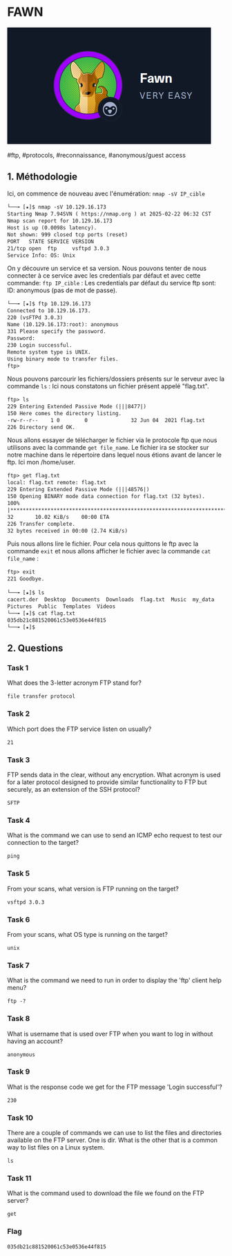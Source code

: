 
# FAWN

![alt text](image.png)

#ftp, #protocols, #reconnaissance, #anonymous/guest access

## 1. Méthodologie

Ici, on commence de nouveau avec l'énumération: `nmap -sV IP_cible`

```
└──╼ [★]$ nmap -sV 10.129.16.173
Starting Nmap 7.94SVN ( https://nmap.org ) at 2025-02-22 06:32 CST
Nmap scan report for 10.129.16.173
Host is up (0.0098s latency).
Not shown: 999 closed tcp ports (reset)
PORT   STATE SERVICE VERSION
21/tcp open  ftp     vsftpd 3.0.3
Service Info: OS: Unix
```
On y découvre un service et sa version. Nous pouvons tenter de nous connecter à ce service avec les credentials par défaut et avec cette commande: `ftp IP_cible` : Les credentials par défaut du service ftp sont: ID: anonymous (pas de mot de passe).

```
└──╼ [★]$ ftp 10.129.16.173
Connected to 10.129.16.173.
220 (vsFTPd 3.0.3)
Name (10.129.16.173:root): anonymous
331 Please specify the password.
Password: 
230 Login successful.
Remote system type is UNIX.
Using binary mode to transfer files.
ftp> 
```

Nous pouvons parcourir les fichiers/dossiers présents sur le serveur avec la commande `ls` : Ici nous constatons un fichier présent appelé "flag.txt".

```
ftp> ls
229 Entering Extended Passive Mode (|||8477|)
150 Here comes the directory listing.
-rw-r--r--    1 0        0              32 Jun 04  2021 flag.txt
226 Directory send OK.
```

Nous allons essayer de télécharger le fichier via le protocole ftp que nous utilisons avec la commande `get file_name`. Le fichier ira se stocker sur notre machine dans le répertoire dans lequel nous étions avant de lancer le ftp. Ici mon /home/user.

```
ftp> get flag.txt
local: flag.txt remote: flag.txt
229 Entering Extended Passive Mode (|||48576|)
150 Opening BINARY mode data connection for flag.txt (32 bytes).
100% |****************************************************************************************************************|    32       10.02 KiB/s    00:00 ETA
226 Transfer complete.
32 bytes received in 00:00 (2.74 KiB/s)
```
Puis nous allons lire le fichier. Pour cela nous quittons le ftp avec la commande `exit` et nous allons afficher le fichier avec la commande `cat file_name` : 

```
ftp> exit
221 Goodbye.

└──╼ [★]$ ls
cacert.der  Desktop  Documents  Downloads  flag.txt  Music  my_data  Pictures  Public  Templates  Videos
└──╼ [★]$ cat flag.txt
035db21c881520061c53e0536e44f815
└──╼ [★]$ 
```

## 2. Questions

### Task 1

What does the 3-letter acronym FTP stand for?

```
file transfer protocol
```

### Task 2

Which port does the FTP service listen on usually?

```
21
```

### Task 3

FTP sends data in the clear, without any encryption. What acronym is used for a later protocol designed to provide similar functionality to FTP but securely, as an extension of the SSH protocol?

```
SFTP
```

### Task 4

What is the command we can use to send an ICMP echo request to test our connection to the target?

```
ping
```

### Task 5

From your scans, what version is FTP running on the target?

```
vsftpd 3.0.3
```

### Task 6

From your scans, what OS type is running on the target?

```
unix
```

### Task 7

What is the command we need to run in order to display the 'ftp' client help menu?

```
ftp -?
```

### Task 8

What is username that is used over FTP when you want to log in without having an account?

```
anonymous
```

### Task 9

What is the response code we get for the FTP message 'Login successful'?

```
230
```

### Task 10

There are a couple of commands we can use to list the files and directories available on the FTP server. One is dir. What is the other that is a common way to list files on a Linux system.

```
ls
```

### Task 11

What is the command used to download the file we found on the FTP server?

```
get
```

### Flag

```
035db21c881520061c53e0536e44f815
```